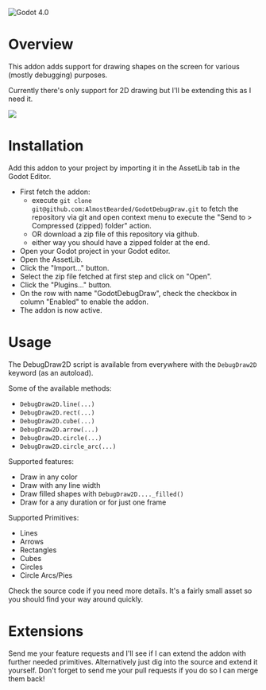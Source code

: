 ![Godot 4.0](https://img.shields.io/badge/Godot-v4.0-%23478cbf?logo=godot-engine&logoColor=white)
# Overview

This addon adds support for drawing shapes on the screen for various (mostly debugging) purposes. 

Currently there's only support for 2D drawing but I'll be extending this as I need it.

![](https://i.imgur.com/2DCAKgp.png)

# Installation

Add this addon to your project by importing it in the AssetLib tab in the Godot Editor.

- First fetch the addon:
  - execute `git clone git@github.com:AlmostBearded/GodotDebugDraw.git` to fetch the repository via git and open context menu to execute the "Send to > Compressed (zipped) folder" action.
  - OR download a zip file of this repository via github.
  - either way you should have a zipped folder at the end.
- Open your Godot project in your Godot editor.
- Open the AssetLib.
- Click the "Import..." button.
- Select the zip file fetched at first step and click on "Open".
- Click the "Plugins..." button.
- On the row with name "GodotDebugDraw", check the checkbox in column "Enabled" to enable the addon.
- The addon is now active.

# Usage

The DebugDraw2D script is available from everywhere with the `DebugDraw2D` keyword (as an autoload).

Some of the available methods:
- `DebugDraw2D.line(...)`
- `DebugDraw2D.rect(...)`
- `DebugDraw2D.cube(...)`
- `DebugDraw2D.arrow(...)`
- `DebugDraw2D.circle(...)`
- `DebugDraw2D.circle_arc(...)`

Supported features:
- Draw in any color
- Draw with any line width
- Draw filled shapes with `DebugDraw2D...._filled()`
- Draw for a any duration or for just one frame

Supported Primitives:
- Lines
- Arrows
- Rectangles
- Cubes
- Circles
- Circle Arcs/Pies

Check the source code if you need more details. It's a fairly small asset so you should find your way around quickly.

# Extensions

Send me your feature requests and I'll see if I can extend the addon with further needed primitives. Alternatively just dig into the source and extend it yourself. Don't forget to send me your pull requests if you do so I can merge them back!

